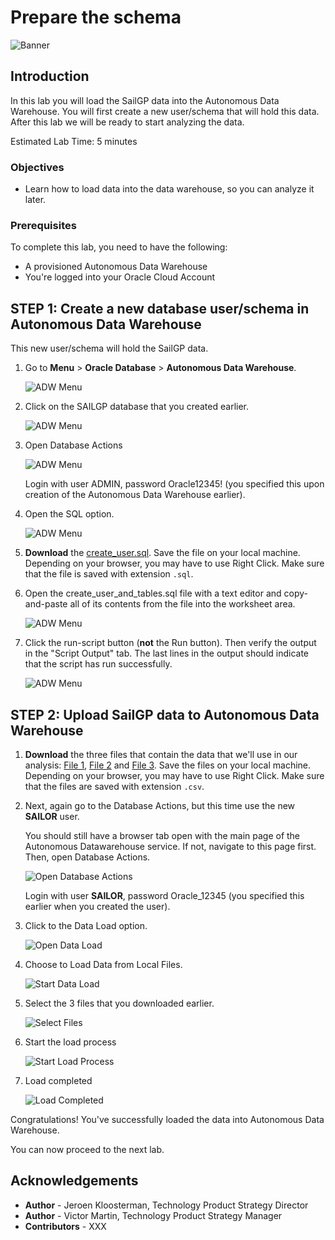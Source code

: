 # Prepare the schema

![Banner](images/banner.png)

## Introduction
In this lab you will load the SailGP data into the Autonomous Data Warehouse. You will first create a new user/schema that will hold this data. After this lab we will be ready to start analyzing the data.

Estimated Lab Time: 5 minutes

### Objectives
- Learn how to load data into the data warehouse, so you can analyze it later.

### Prerequisites
To complete this lab, you need to have the following:
- A provisioned Autonomous Data Warehouse
- You're logged into your Oracle Cloud Account

## **STEP 1**: Create a new database user/schema in Autonomous Data Warehouse

This new user/schema will hold the SailGP data.

1. Go to **Menu** > **Oracle Database** > **Autonomous Data Warehouse**.

   ![ADW Menu](images/adw-menu.png)

2. Click on the SAILGP database that you created earlier.

   ![ADW Menu](images/open-sailgp.png)

3. Open Database Actions

   ![ADW Menu](images/open-database-actions.png)

   Login with user ADMIN, password Oracle12345! (you specified this upon creation of the Autonomous Data Warehouse earlier).

4. Open the SQL option.

    ![ADW Menu](images/open-sql.png)

5. **Download** the [create_user.sql](sql/create_user.sql). Save the file on your local machine. Depending on your browser, you may have to use Right Click. Make sure that the file is saved with extension `.sql`.

 6. Open the create_user_and_tables.sql file with a text editor and copy-and-paste all of its contents from the file into the worksheet area.

    ![ADW Menu](images/copy-paste.png)

 6. Click the run-script button (**not** the Run button). Then verify the output in the "Script Output" tab. The last lines in the output should indicate that the script has run successfully.

    ![ADW Menu](images/run-script.png)


<!--
4. We're going to first create a new database user/schema that will hold the SailGP data. Open "Database Users".

   ![ADW Menu](images/open-db-users.png)

5. Choose "Create User"

   ![ADW Menu](images/create-user.png)

6. Fill in the following details:
      - User Name:  `SAILOR`
      - New Password: `Oracle_12345`
      - Confirm Password: `Oracle_12345`
      - Quota on tablespace DATA: `UNLIMITED`
      - Check "Web Access"
      - Check "OML"

   Then Create the User.

   ![ADW Menu](images/create-user2.png)

7. Next, give the user the access necessary to upload files through the Web UI.

   ![ADW Menu](images/enable-rest.png)

   Confirm by clicking "Rest Enable User".
-->

## **STEP 2**: Upload SailGP data to Autonomous Data Warehouse

1. **Download** the three files that contain the data that we'll use in our analysis: [File 1](data/sgp_strm_pivot.csv), [File 2](data/sgp_sail_history.csv) and [File 3](data/sgp_windspeed_and_windangles.csv). Save the files on your local machine. Depending on your browser, you may have to use Right Click. Make sure that the files are saved with extension `.csv`.

2. Next, again go to the Database Actions, but this time use the new **SAILOR** user.

   You should still have a browser tab open with the main page of the Autonomous Datawarehouse service. If not, navigate to this page first. Then, open Database Actions.

   ![Open Database Actions](images/open-database-actions.png)

   Login with user **SAILOR**, password Oracle_12345 (you specified this earlier when you created the user).

3. Click to the Data Load option.

   ![Open Data Load](images/open-data-load.png)

4. Choose to Load Data from Local Files.

    ![Start Data Load](images/start-data-load.png)

5. Select the 3 files that you downloaded earlier.

    ![Select Files](images/select-files.png)

6. Start the load process

    ![Start Load Process](images/load-data.png)

7. Load completed

    ![Load Completed](images/load-completed.png)

Congratulations! You've successfully loaded the data into Autonomous Data Warehouse.

You can now proceed to the next lab.

## **Acknowledgements**

- **Author** - Jeroen Kloosterman, Technology Product Strategy Director
- **Author** - Victor Martin, Technology Product Strategy Manager
- **Contributors** - XXX
